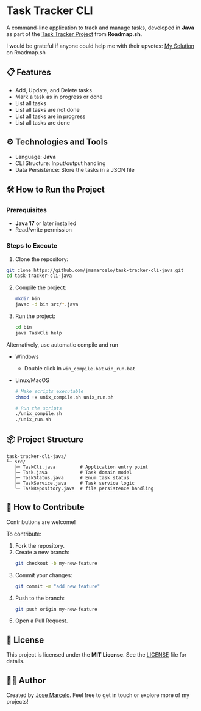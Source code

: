 # Task Tracker CLI

A command-line application to track and manage tasks, developed in **Java** as part of the [Task Tracker Project](https://roadmap.sh/projects/task-tracker) from **Roadmap.sh**.

I would be grateful if anyone could help me with their upvotes: [My Solution](https://roadmap.sh/projects/task-tracker/solutions?u=66f7e663c45e253cb00d6b67) on Roadmap.sh

## 📋 Features
- Add, Update, and Delete tasks
- Mark a task as in progress or done
- List all tasks
- List all tasks are not done
- List all tasks are in progress
- List all tasks are done

## ⚙️ Technologies and Tools

- Language: **Java**
- CLI Structure: Input/output handling
- Data Persistence: Store the tasks in a JSON file

## 🛠️ How to Run the Project

### Prerequisites

- **Java 17** or later installed
- Read/write permission

### Steps to Execute

1. Clone the repository:
  ```bash
  git clone https://github.com/jmsmarcelo/task-tracker-cli-java.git
  cd task-tracker-cli-java
  ```
2. Compile the project:
   ```bash
   mkdir bin
   javac -d bin src/*.java
   ```
3. Run the project:
   ```bash
   cd bin
   java TaskCli help
   ```
Alternatively, use automatic compile and run
   - Windows
     - Double click in `win_compile.bat` `win_run.bat`
     
   - Linux/MacOS
     ```bash
     # Make scripts executable
     chmod +x unix_compile.sh unix_run.sh

     # Run the scripts
     ./unix_compile.sh
     ./unix_run.sh
     ```

## 📦 Project Structure
```plaintext
task-tracker-cli-java/
└─ src/
   ├─ TaskCli.java         # Application entry point
   ├─ Task.java            # Task domain model
   ├─ TaskStatus.java      # Enum task status
   ├─ TaskService.java     # Task service logic
   └─ TaskRepository.java  # file persistence handling
```

## 📖 How to Contribute

Contributions are welcome!

To contribute:
1. Fork the repository.
2. Create a new branch:
   ```bash
   git checkout -b my-new-feature
   ```
3. Commit your changes:
   ```bash
   git commit -m "add new feature"
   ```
4. Push to the branch:
   ```bash
   git push origin my-new-feature
   ```
5. Open a Pull Request.

## 📜 License
This project is licensed under the **MIT License**. See the [LICENSE](https://github.com/jmsmarcelo/task-tracker-cli-java/blob/main/LICENSE) file for details.

## 🙋‍♂️ Author
Created by [Jose Marcelo](https://jmsmarcelo.github.io/). Feel free to get in touch or explore more of my projects!
